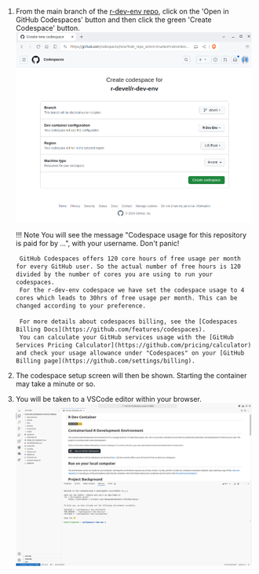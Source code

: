 
1. From the main branch of the [r-dev-env repo](https://github.com/r-devel/r-dev-env/tree/main), click on the 'Open in GitHub Codespaces' button and then click the green 'Create Codespace' button.
![create codespace](../../assets/rdev1.png)

    !!! Note
        You will see the message "Codespace usage for this repository is paid for by ...", with your username. Don't panic!

        GitHub Codespaces offers 120 core hours of free usage per month for every GitHub user. So the actual number of free hours is 120 divided by the number of cores you are using to run your codespaces.
        For the r-dev-env codespace we have set the codespace usage to 4 cores which leads to 30hrs of free usage per month. This can be changed according to your preference.

        For more details about codespaces billing, see the [Codespaces Billing Docs](https://github.com/features/codespaces).
        You can calculate your GitHub services usage with the [GitHub Services Pricing Calculator](https://github.com/pricing/calculator) and check your usage allowance under "Codespaces" on your [GitHub Billing page](https://github.com/settings/billing).

2. The codespace setup screen will then be shown. Starting the container may take a minute or so.

3. You will be taken to a VSCode editor within your browser.
![codespace](../../assets/rdev3.png)
